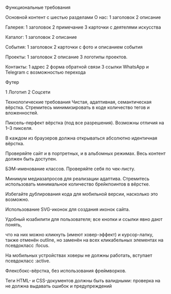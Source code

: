 Функциональные требования

Основной контент с шестью разделами
О нас:
1 заголовок
2 описание

Галерея:
1 заголовок
2 примечание
3 карточки с деятелями искусства

Каталог:
1 заголовок
2 описание

События:
1 заголовок
2 карточки с фото и описанием события

Проекты:
1 заголовок
2 описание 
3 логотипы проектов.

Контакты:
1 адрес
2 форма обратной связи
3 ссылки WhatsApp и Telegram с возможностью перехода

Футер

1 Логотип
2 Соцсети


Технологические требования
Чистая, адаптивная, семантическая вёрстка. Стремитесь минимизировать
в коде количество тегов и вложенностей.

Пиксель-перфект вёрстка (под все разрешения). Возможны отличия на
1–3 пикселя.

В каждом из браузеров должна открываться абсолютно идентичная вёрстка.

Проверяйте сайт и в портретных, и в альбомных режимах. Весь контент
должен быть доступен.

БЭМ-именование классов. Проверяйте себя по чек-листу.

Минимум медиазапросов для реализации адаптива. Стремитесь
использовать минимальное количество брейкпоинтов в вёрстке.

Избегайте дублирования кода для мобильной версии, насколько это
возможно. 

Использование SVG-иконок для создания иконок сайта.

Удобный юзабилити для пользователя; все кнопки и ссылки явно дают
понять,

что на них можно кликнуть (имеют ховер-эффект) и курсор-лапку, также
отменён outline, но заменён на всех кликабельных элементах на 
псевдокласс :focus.

На мобильных устройствах ховеры не должны работать, вступает
псевдокласс :active.

Флексбокс-вёрстка, без использования фреймворков.

Теги HTML- и CSS-документов должны быть валидными: проверка
на не должна выдавать ошибок и предупреждений 
